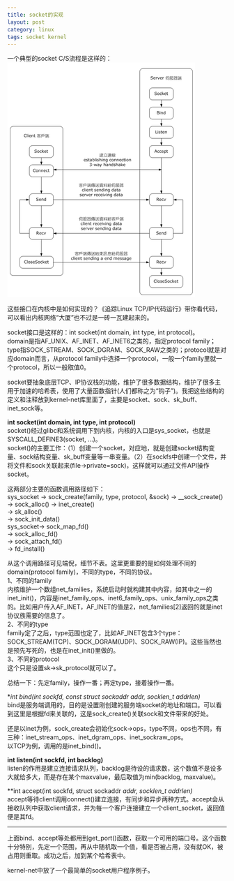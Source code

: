 ```yaml
---
title: socket的实现
layout: post
category: linux
tags: socket kernel
---
```


一个典型的socket C/S流程是这样的：
![](/images/socket_flow.png)  

这些接口在内核中是如何实现的？《追踪Linux TCP/IP代码运行》带你看代码，可以看出内核网络“大厦”也不过是一砖一瓦建起来的。  

socket接口是这样的：int socket(int domain, int type, int protocol)。  
domain是指AF_UNIX、AF_INET、AF_INET6之类的，指定protocol family；type指SOCK_STREAM、SOCK_DGRAM、SOCK_RAW之类的；protocol就是对应domain而言，从protocol family中选择一个protocol，一般一个family里就一个protocol，所以一般取值0。

socket要抽象底层TCP、IP协议栈的功能，维护了很多数据结构，维护了很多主用于加速的哈希表，使用了大量函数指针(人们都称之为“钩子”)。我把这些结构的定义和注释放到kernel-net库里面了，主要是socket、sock、sk_buff、inet_sock等。

**int socket(int domain, int type, int protocol)**  
socket()经过glibc和系统调用下到内核，内核的入口是sys_socket，也就是SYSCALL_DEFINE3(socket, ...)。  
socket()的主要工作：（1）创建一个socket，对应地，就是创建socket结构变量、sock结构变量、sk_buff变量等一串变量。（2）在sockfs中创建一个文件，并将文件和sock关联起来(file->private=sock)，这样就可以通过文件API操作socket。  

这两部分主要的函数调用路径如下：  
sys_socket -> sock_create(family, type, protocol, &sock) -> __sock_create() -> sock_alloc() -> inet_create()  
	-> sk_alloc()  
	-> sock_init_data()  
sys_socket-> sock_map_fd()  
	-> sock_alloc_fd()  
	-> sock_attach_fd()  
	-> fd_install()  

从这个调用路径可见端倪，细节不表。这里更重要的是如何处理不同的domain(protocol family)，不同的type，不同的协议。  
1、不同的family  
内核维护一个数组net_families，系统启动时就构建其中内容，如其中之一的inet_init()，内容是inet_family_ops、inet6_family_ops、unix_family_ops之类的。比如用户传入AF_INET，AF_INET的值是2，net_families[2]返回的就是inet协议族需要的信息了。  
2、不同的type  
family定了之后，type范围也定了，比如AF_INET包含3个type：SOCK_STREAM(TCP)、SOCK_DGRAM(UDP)、SOCK_RAW(IP)。这些当然也是预先写死的，也是在inet_init()里做的。  
3、不同的protocol  
这个只是设置sk->sk_protocol就可以了。  

总结一下：先定family，操作一番；再定type，接着操作一番。

**int bind(int sockfd, const struct sockaddr *addr, socklen_t addrlen)**  
bind是服务端调用的，目的是设置刚创建的服务端socket的地址和端口。可以看到这里是根据fd来关联的，这是sock_create()关联sock和文件带来的好处。  

还是以inet为例，sock_create会初始化sock->ops，type不同，ops也不同，有三种：inet_stream_ops、inet_dgram_ops、inet_sockraw_ops。  
以TCP为例，调用的是inet_bind()。

**int listen(int sockfd, int backlog)**  
listen的作用是建立连接请求队列，backlog是待设的请求数，这个数值不是设多大就给多大，而是存在某个maxvalue，最后取值为min(backlog, maxvalue)。

**int accept(int sockfd, struct sockaddr *addr, socklen_t *addrlen)**  
accept等待client调用connect()建立连接，有同步和异步两种方式。accept会从接收队列中获取client请求，并为每一个客户连接建立一个client_socket，返回值便是其fd。  

---

上面bind、accept等处都用到get_port()函数，获取一个可用的端口号。这个函数十分特别，先定一个范围，再从中随机取一个值，看是否被占用，没有就OK，被占用则重取。成功之后，加到某个哈希表中。

kernel-net中放了一个最简单的socket用户程序例子。